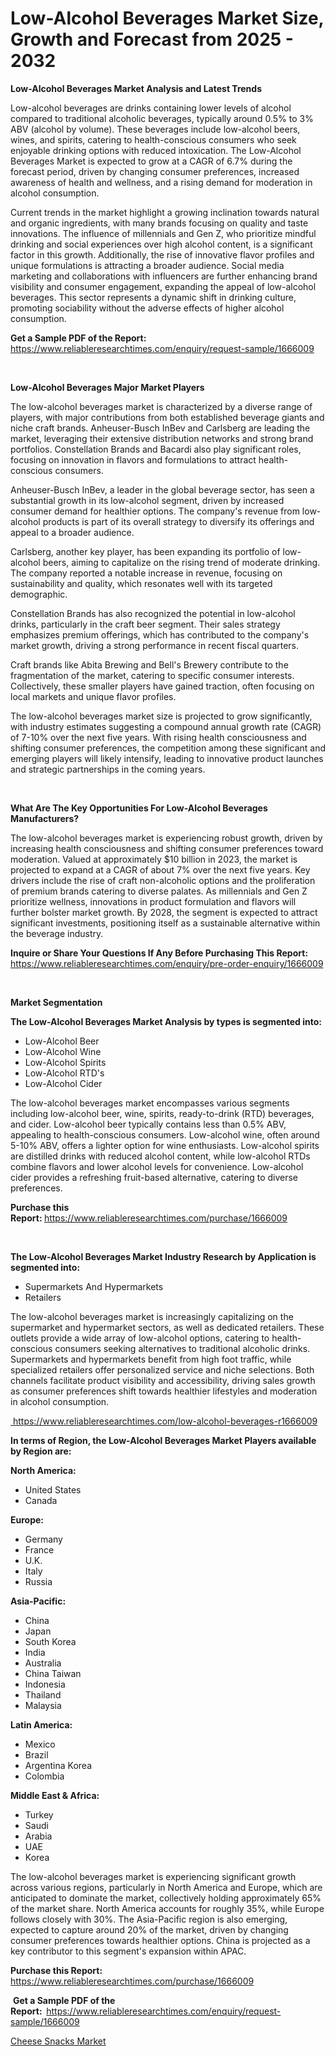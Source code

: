 <p><h1>Low-Alcohol Beverages Market Size, Growth and Forecast from 2025 - 2032</h1></p><p><strong>Low-Alcohol Beverages Market Analysis and Latest Trends</strong></p>
<p><p>Low-alcohol beverages are drinks containing lower levels of alcohol compared to traditional alcoholic beverages, typically around 0.5% to 3% ABV (alcohol by volume). These beverages include low-alcohol beers, wines, and spirits, catering to health-conscious consumers who seek enjoyable drinking options with reduced intoxication. The Low-Alcohol Beverages Market is expected to grow at a CAGR of 6.7% during the forecast period, driven by changing consumer preferences, increased awareness of health and wellness, and a rising demand for moderation in alcohol consumption.</p><p>Current trends in the market highlight a growing inclination towards natural and organic ingredients, with many brands focusing on quality and taste innovations. The influence of millennials and Gen Z, who prioritize mindful drinking and social experiences over high alcohol content, is a significant factor in this growth. Additionally, the rise of innovative flavor profiles and unique formulations is attracting a broader audience. Social media marketing and collaborations with influencers are further enhancing brand visibility and consumer engagement, expanding the appeal of low-alcohol beverages. This sector represents a dynamic shift in drinking culture, promoting sociability without the adverse effects of higher alcohol consumption.</p></p>
<p><strong>Get a Sample PDF of the Report:&nbsp;</strong> <a href="https://www.reliableresearchtimes.com/enquiry/request-sample/1666009?utm_campaign=3187&utm_medium=2&utm_source=Github&utm_content=ia&utm_term=07042025&utm_id=low-alcohol-beverages">https://www.reliableresearchtimes.com/enquiry/request-sample/1666009</a></p>
<p>&nbsp;</p>
<p><strong>Low-Alcohol Beverages Major Market Players</strong></p>
<p><p>The low-alcohol beverages market is characterized by a diverse range of players, with major contributions from both established beverage giants and niche craft brands. Anheuser-Busch InBev and Carlsberg are leading the market, leveraging their extensive distribution networks and strong brand portfolios. Constellation Brands and Bacardi also play significant roles, focusing on innovation in flavors and formulations to attract health-conscious consumers.</p><p>Anheuser-Busch InBev, a leader in the global beverage sector, has seen a substantial growth in its low-alcohol segment, driven by increased consumer demand for healthier options. The company's revenue from low-alcohol products is part of its overall strategy to diversify its offerings and appeal to a broader audience.</p><p>Carlsberg, another key player, has been expanding its portfolio of low-alcohol beers, aiming to capitalize on the rising trend of moderate drinking. The company reported a notable increase in revenue, focusing on sustainability and quality, which resonates well with its targeted demographic.</p><p>Constellation Brands has also recognized the potential in low-alcohol drinks, particularly in the craft beer segment. Their sales strategy emphasizes premium offerings, which has contributed to the company's market growth, driving a strong performance in recent fiscal quarters.</p><p>Craft brands like Abita Brewing and Bell's Brewery contribute to the fragmentation of the market, catering to specific consumer interests. Collectively, these smaller players have gained traction, often focusing on local markets and unique flavor profiles.</p><p>The low-alcohol beverages market size is projected to grow significantly, with industry estimates suggesting a compound annual growth rate (CAGR) of 7-10% over the next five years. With rising health consciousness and shifting consumer preferences, the competition among these significant and emerging players will likely intensify, leading to innovative product launches and strategic partnerships in the coming years.</p></p>
<p>&nbsp;</p>
<p><strong>What Are The Key Opportunities For Low-Alcohol Beverages Manufacturers?</strong></p>
<p><p>The low-alcohol beverages market is experiencing robust growth, driven by increasing health consciousness and shifting consumer preferences toward moderation. Valued at approximately $10 billion in 2023, the market is projected to expand at a CAGR of about 7% over the next five years. Key drivers include the rise of craft non-alcoholic options and the proliferation of premium brands catering to diverse palates. As millennials and Gen Z prioritize wellness, innovations in product formulation and flavors will further bolster market growth. By 2028, the segment is expected to attract significant investments, positioning itself as a sustainable alternative within the beverage industry.</p></p>
<p><strong>Inquire or Share Your Questions If Any Before Purchasing This Report:</strong> <a href="https://www.reliableresearchtimes.com/enquiry/pre-order-enquiry/1666009?utm_campaign=3187&utm_medium=2&utm_source=Github&utm_content=ia&utm_term=07042025&utm_id=low-alcohol-beverages">https://www.reliableresearchtimes.com/enquiry/pre-order-enquiry/1666009</a></p>
<p>&nbsp;</p>
<p><strong>Market Segmentation</strong></p>
<p><strong>The Low-Alcohol Beverages Market Analysis by types is segmented into:</strong></p>
<p><ul><li>Low-Alcohol Beer</li><li>Low-Alcohol Wine</li><li>Low-Alcohol Spirits</li><li>Low-Alcohol RTD's</li><li>Low-Alcohol Cider</li></ul></p>
<p><p>The low-alcohol beverages market encompasses various segments including low-alcohol beer, wine, spirits, ready-to-drink (RTD) beverages, and cider. Low-alcohol beer typically contains less than 0.5% ABV, appealing to health-conscious consumers. Low-alcohol wine, often around 5-10% ABV, offers a lighter option for wine enthusiasts. Low-alcohol spirits are distilled drinks with reduced alcohol content, while low-alcohol RTDs combine flavors and lower alcohol levels for convenience. Low-alcohol cider provides a refreshing fruit-based alternative, catering to diverse preferences.</p></p>
<p><strong>Purchase this Report:&nbsp;</strong><a href="https://www.reliableresearchtimes.com/purchase/1666009?utm_campaign=3187&utm_medium=2&utm_source=Github&utm_content=ia&utm_term=07042025&utm_id=low-alcohol-beverages">https://www.reliableresearchtimes.com/purchase/1666009</a></p>
<p>&nbsp;</p>
<p><strong>The Low-Alcohol Beverages Market Industry Research by Application is segmented into:</strong></p>
<p><ul><li>Supermarkets And Hypermarkets</li><li>Retailers</li></ul></p>
<p><p>The low-alcohol beverages market is increasingly capitalizing on the supermarket and hypermarket sectors, as well as dedicated retailers. These outlets provide a wide array of low-alcohol options, catering to health-conscious consumers seeking alternatives to traditional alcoholic drinks. Supermarkets and hypermarkets benefit from high foot traffic, while specialized retailers offer personalized service and niche selections. Both channels facilitate product visibility and accessibility, driving sales growth as consumer preferences shift towards healthier lifestyles and moderation in alcohol consumption.</p></p>
<p><a href="https://www.reliableresearchtimes.com/low-alcohol-beverages-r1666009?utm_campaign=3187&utm_medium=2&utm_source=Github&utm_content=ia&utm_term=07042025&utm_id=low-alcohol-beverages">&nbsp;https://www.reliableresearchtimes.com/low-alcohol-beverages-r1666009</a></p>
<p><strong>In terms of Region, the Low-Alcohol Beverages Market Players available by Region are:</strong></p>
<p>
    <p> <strong> North America: </strong>
        <ul>
            <li>United States</li>
            <li>Canada</li>
        </ul>
        </p> 
    <p> <strong> Europe: </strong>
        <ul>
            <li>Germany</li>
            <li>France</li>
            <li>U.K.</li>
            <li>Italy</li>
            <li>Russia</li>
        </ul>
        </p> 
    <p> <strong> Asia-Pacific: </strong>
        <ul>
            <li>China</li>
            <li>Japan</li>
            <li>South Korea</li>
            <li>India</li>
            <li>Australia</li>
            <li>China Taiwan</li>
            <li>Indonesia</li>
            <li>Thailand</li>
            <li>Malaysia</li>
        </ul>
        </p> 
    <p> <strong> Latin America: </strong>
        <ul>
            <li>Mexico</li>
            <li>Brazil</li>
            <li>Argentina Korea</li>
            <li>Colombia</li>
        </ul>
        </p> 
    <p> <strong> Middle East & Africa: </strong>
        <ul>
            <li>Turkey</li>
            <li>Saudi</li>
            <li>Arabia</li>
            <li>UAE</li>
            <li>Korea</li>
        </ul>
    </p>
    </p>
<p><p>The low-alcohol beverages market is experiencing significant growth across various regions, particularly in North America and Europe, which are anticipated to dominate the market, collectively holding approximately 65% of the market share. North America accounts for roughly 35%, while Europe follows closely with 30%. The Asia-Pacific region is also emerging, expected to capture around 20% of the market, driven by changing consumer preferences towards healthier options. China is projected as a key contributor to this segment's expansion within APAC.</p></p>
<p><strong>Purchase this Report: </strong><a href="https://www.reliableresearchtimes.com/purchase/1666009?utm_campaign=3187&utm_medium=2&utm_source=Github&utm_content=ia&utm_term=07042025&utm_id=low-alcohol-beverages">https://www.reliableresearchtimes.com/purchase/1666009</a></p>
<p>&nbsp;<strong>Get a Sample PDF of the Report:&nbsp;&nbsp;</strong><a href="https://www.reliableresearchtimes.com/enquiry/request-sample/1666009?utm_campaign=3187&utm_medium=2&utm_source=Github&utm_content=ia&utm_term=07042025&utm_id=low-alcohol-beverages">https://www.reliableresearchtimes.com/enquiry/request-sample/1666009</a></p>
<p><strong></strong></p>
<p><p><a href="https://github.com/lestymbango/Market-Research-Report-List-1/blob/main/cheese-snacks-market.md?utm_campaign=3187&utm_medium=2&utm_source=Github&utm_content=ia&utm_term=07042025&utm_id=low-alcohol-beverages">Cheese Snacks Market</a></p></p>
